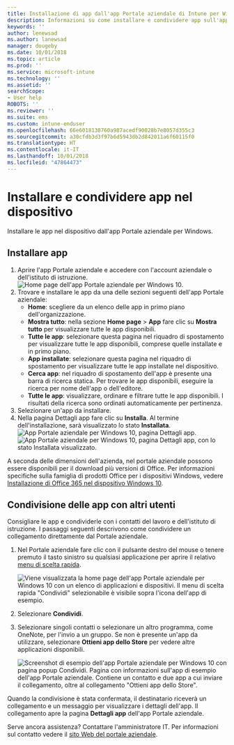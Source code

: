 ```yaml
---
title: Installazione di app dall'app Portale aziendale di Intune per Windows
description: Informazioni su come installare e condividere app sull'app Portale aziendale
keywords: ''
author: lenewsad
ms.author: lanewsad
manager: dougeby
ms.date: 10/01/2018
ms.topic: article
ms.prod: ''
ms.service: microsoft-intune
ms.technology: ''
ms.assetid: ''
searchScope:
- User help
ROBOTS: ''
ms.reviewer: ''
ms.suite: ems
ms.custom: intune-enduser
ms.openlocfilehash: 66e6018138760a987acedf90028b7e8057d355c3
ms.sourcegitcommit: a30cfdb3d3f97b6d5943db2d842011a6f60115f0
ms.translationtype: HT
ms.contentlocale: it-IT
ms.lasthandoff: 10/01/2018
ms.locfileid: "47864473"
---
```

# <a name="install-and-share-apps-on-your-device"></a>Installare e condividere app nel dispositivo
Installare le app nel dispositivo dall'app Portale aziendale per Windows.

## <a name="install-apps"></a>Installare app

1. Aprire l'app Portale aziendale e accedere con l'account aziendale o dell'istituto di istruzione.
![Home page dell'app Portale aziendale per Windows 10.](./media/RS1_AppDetailsPage_Installed_03.png)  
2. Trovare e installare le app da una delle sezioni seguenti dell'app Portale aziendale:
    * **Home**: scegliere da un elenco delle app in primo piano dell'organizzazione. 
    * **Mostra tutto**: nella sezione **Home page** > **App** fare clic su **Mostra tutto** per visualizzare tutte le app disponibili.
    * **Tutte le app**: selezionare questa pagina nel riquadro di spostamento per visualizzare tutte le app disponibili, comprese quelle installate e in primo piano.
    * **App installate**: selezionare questa pagina nel riquadro di spostamento per visualizzare tutte le app installate nel dispositivo.
    * **Cerca app**: nel riquadro di spostamento dell'app è presente una barra di ricerca statica.  Per trovare le app disponibili, eseguire la ricerca per nome dell'app o dell'editore.  
    * **Tutte le app**: visualizzare, ordinare e filtrare tutte le app disponibili. I risultati della ricerca sono ordinati automaticamente per pertinenza.
3. Selezionare un'app da installare.  
4. Nella pagina Dettagli app fare clic su **Installa**. Al termine dell'installazione, sarà visualizzato lo stato **Installata**.
![App Portale aziendale per Windows 10, pagina Dettagli app.](./media/RS1_AppDetailsPage_Installed_02.png)  
![App Portale aziendale per Windows 10, pagina Dettagli app, con lo stato Installata visualizzato.](./media/RS1_AppDetailsPage_Installed_01.png)    

 A seconda delle dimensioni dell'azienda, nel portale aziendale possono essere disponibili per il download più versioni di Office. Per informazioni specifiche sulla famiglia di prodotti Office per i dispositivi Windows, vedere [Installazione di Office 365 nel dispositivo Windows 10](./install-office-windows.md).

## <a name="share-apps-with-others"></a>Condivisione delle app con altri utenti
Consigliare le app e condividerle con i contatti del lavoro e dell'istituto di istruzione. I passaggi seguenti descrivono come condividere un collegamento direttamente dal Portale aziendale.

1. Nel Portale aziendale fare clic con il pulsante destro del mouse o tenere premuto il tasto sinistro su qualsiasi applicazione per aprire il relativo [menu di scelta rapida](https://docs.microsoft.com//windows/uwp/design/controls-and-patterns/menus).  

    ![Viene visualizzata la home page dell'app Portale aziendale per Windows 10 con un elenco di applicazioni e dispositivi. Il menu di scelta rapida "Condividi" selezionabile è visibile sopra l'icona dell'app di esempio. ](./media/1808_ShareContext_CP_Windows.png)  

2. Selezionare **Condividi**.
3. Selezionare singoli contatti o selezionare un altro programma, come OneNote, per l'invio a un gruppo. Se non è presente un'app da utilizzare, selezionare **Ottieni app dello Store** per vedere altre applicazioni disponibili.  

    ![Screenshot di esempio dell'app Portale aziendale per Windows 10 con pagina popup Condividi. Pagina con informazioni sull'app di esempio dell'app Portale aziendale. Contiene un contatto e due app a cui inviare il collegamento, oltre al collegamento "Ottieni app dello Store". ](./media/1808_ShareApps_CP_Windows.png) 

Quando la condivisione è stata confermata, il destinatario riceverà un collegamento e un messaggio per visualizzare i dettagli dell'app. Il collegamento apre la pagina **Dettagli app** dell'app Portale aziendale. 

Serve ancora assistenza? Contattare l'amministratore IT. Per informazioni sul contatto vedere il [sito Web del portale aziendale](https://go.microsoft.com/fwlink/?linkid=2010980).
